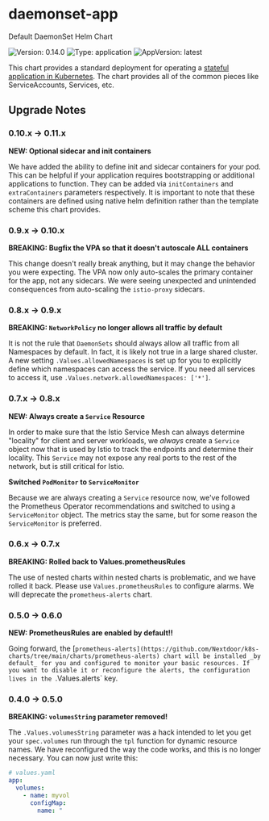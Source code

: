 # daemonset-app

Default DaemonSet Helm Chart

![Version: 0.14.0](https://img.shields.io/badge/Version-0.14.0-informational?style=flat-square) ![Type: application](https://img.shields.io/badge/Type-application-informational?style=flat-square) ![AppVersion: latest](https://img.shields.io/badge/AppVersion-latest-informational?style=flat-square)

[statefulsets]: https://kubernetes.io/docs/concepts/workloads/controllers/statefulset/
[hpa]: https://kubernetes.io/docs/tasks/run-application/horizontal-pod-autoscale/

This chart provides a standard deployment for operating a [stateful application
in Kubernetes][statefulsets]. The chart provides all of the common pieces like
ServiceAccounts, Services, etc.

## Upgrade Notes

### 0.10.x -> 0.11.x

**NEW: Optional sidecar and init containers**

We have added the ability to define init and sidecar containers for your pod.
This can be helpful if your application requires bootstrapping or additional
applications to function. They can be added via `initContainers` and
`extraContainers` parameters respectively. It is important to note that these
containers are defined using native helm definition rather than the template
scheme this chart provides.

### 0.9.x -> 0.10.x

**BREAKING: Bugfix the VPA so that it doesn't autoscale ALL containers**

This change doesn't really break anything, but it may change the behavior you
were expecting. The VPA now only auto-scales the primary container for the app,
not any sidecars. We were seeing unexpected and unintended consequences from
auto-scaling the `istio-proxy` sidecars.

### 0.8.x -> 0.9.x

**BREAKING: `NetworkPolicy` no longer allows all traffic by default**

It is not the rule that `DaemonSets` should always allow all traffic from all
Namespaces by default. In fact, it is likely not true in a large shared
cluster. A new setting `.Values.allowedNamespaces` is set up for you to
explicitly define which namespaces can access the service. If you need all
services to access it, use `.Values.network.allowedNamespaces: ['*']`.

### 0.7.x -> 0.8.x

**NEW: Always create a `Service` Resource**

In order to make sure that the Istio Service Mesh can always determine
"locality" for client and server workloads, we _always_ create a `Service`
object now that is used by Istio to track the endpoints and determine their
locality. This `Service` may not expose any real ports to the rest of the
network, but is still critical for Istio.

**Switched `PodMonitor` to `ServiceMonitor`**

Because we are always creating a `Service` resource now, we've followed the
Prometheus Operator recommendations and switched to using a `ServiceMonitor`
object. The metrics stay the same, but for some reason the `ServiceMonitor` is
preferred.

### 0.6.x -> 0.7.x

**BREAKING: Rolled back to Values.prometheusRules**

The use of nested charts within nested charts is problematic, and we have
rolled it back. Please use `Values.prometheusRules` to configure alarms. We
will deprecate the `prometheus-alerts` chart.

### 0.5.0 -> 0.6.0

**NEW: PrometheusRules are enabled by default!!**

Going forward, the
[`prometheus-alerts](https://github.com/Nextdoor/k8s-charts/tree/main/charts/prometheus-alerts)
chart will be installed _by default_ for you and configured to monitor your
basic resources. If you want to disable it or reconfigure the alerts, the
configuration lives in the `.Values.alerts` key.

### 0.4.0 -> 0.5.0

**BREAKING: `volumesString` parameter removed!**

The `.Values.volumesString` parameter was a hack intended to let you get your
`spec.volumes` run through the `tpl` function for dynamic resource names. We
have reconfigured the way the code works, and this is no longer necessary. You
can now just write this:

```yaml
# values.yaml
app:
  volumes:
    - name: myvol
      configMap:
        name: "
